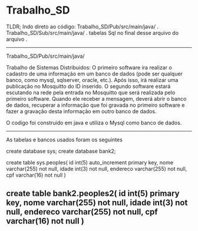 # Trabalho_SD

TLDR;
Indo direto ao código:
Trabalho_SD/Pub/src/main/java/ .
Trabalho_SD/Sub/src/main/java/ .
tabelas Sql no final desse arquivo do arquivo .



---------------------------------------------------------------------------------------------------
Trabalho_SD/Pub/src/main/java/

Trabalho de Sistemas Distribuidos:
O primeiro software ira realizar o cadastro de uma informação em um banco de dados (pode
ser qualquer banco, como mysql, sqlserver, oracle, etc.). Após isso, irá realizar uma publicação
no Mosquitto do ID inserido.
O segundo software estará escutando na rede pela entrada no Mosquitto que será realizada
pelo primeiro software. Quando ele receber a mensagem, deverá abrir o banco de dados,
recuperar a informação que foi gravada no primeiro software e fazer a gravação desta
informação em outro banco de dados.

O codigo foi construido em java e utiliza o Mysql como banco de dados.

---------------------------------------------------------------------------------------------------
As tabelas e bancos usados foram os seguintes

create database sys;
create database bank2;

create table sys.peoples(
	id int(5) auto_increment primary key,
    nome varchar(255) not null,
    idade int(3) not null,
    endereco varchar(255) not null,
	cpf varchar(16) not null
)

create table bank2.peoples2(
	id int(5) primary key,
    nome varchar(255) not null,
    idade int(3) not null,
    endereco varchar(255) not null,
	cpf varchar(16) not null
)
-------------------------------------------------------------------------------------------------
